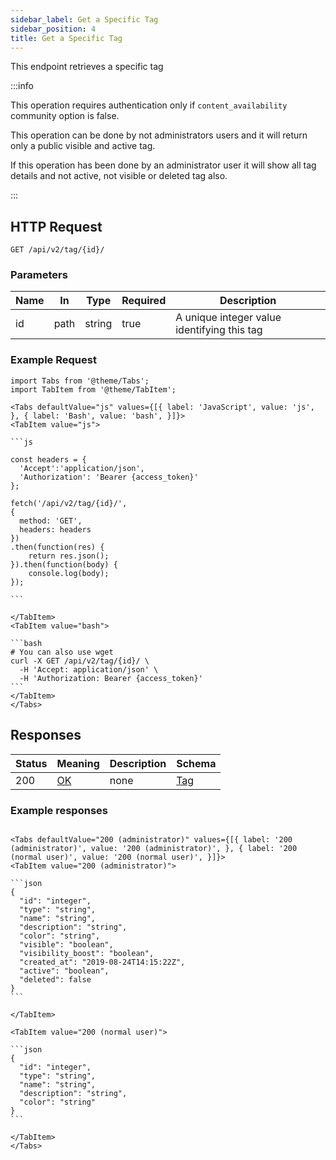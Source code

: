 ```yaml
---
sidebar_label: Get a Specific Tag
sidebar_position: 4
title: Get a Specific Tag
---
```


This endpoint retrieves a specific tag

:::info

This operation requires authentication only if `content_availability` community option is false.

This operation can be done by not administrators users and it will return only a public visible and active tag.

If this operation has been done by an administrator user it will show all tag details and not active, not visible or deleted tag also.

:::

## HTTP Request

`GET /api/v2/tag/{id}/`

### Parameters

|Name|In|Type|Required|Description|
|---|---|---|---|---|
|id|path|string|true|A unique integer value identifying this tag|

### Example Request

````mdx-code-block
import Tabs from '@theme/Tabs';
import TabItem from '@theme/TabItem';

<Tabs defaultValue="js" values={[{ label: 'JavaScript', value: 'js', }, { label: 'Bash', value: 'bash', }]}>
<TabItem value="js">

```js

const headers = {
  'Accept':'application/json',
  'Authorization': 'Bearer {access_token}'
};

fetch('/api/v2/tag/{id}/',
{
  method: 'GET',
  headers: headers
})
.then(function(res) {
    return res.json();
}).then(function(body) {
    console.log(body);
});

```

</TabItem>
<TabItem value="bash">

```bash
# You can also use wget
curl -X GET /api/v2/tag/{id}/ \
  -H 'Accept: application/json' \
  -H 'Authorization: Bearer {access_token}'
```
</TabItem>
</Tabs>
````


## Responses

|Status|Meaning|Description|Schema|
|---|---|---|---|
|200|[OK](https://tools.ietf.org/html/rfc7231#section-6.3.1)|none|[Tag](/docs/apireference/v2/schemas/tag)|

### Example responses


````mdx-code-block

<Tabs defaultValue="200 (administrator)" values={[{ label: '200 (administrator)', value: '200 (administrator)', }, { label: '200 (normal user)', value: '200 (normal user)', }]}>
<TabItem value="200 (administrator)">

```json
{
  "id": "integer",
  "type": "string",      
  "name": "string",      
  "description": "string",
  "color": "string",
  "visible": "boolean",
  "visibility_boost": "boolean",
  "created_at": "2019-08-24T14:15:22Z",
  "active": "boolean",
  "deleted": false
}
```

</TabItem>

<TabItem value="200 (normal user)">

```json
{
  "id": "integer",
  "type": "string",      
  "name": "string",      
  "description": "string",
  "color": "string"
}
```

</TabItem>
</Tabs>
````




